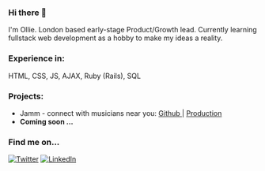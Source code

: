 <h3> Hi there 👋 </h3> 

<p> I'm Ollie. London based early-stage Product/Growth lead. Currently learning fullstack web development as a hobby to make my ideas a reality. </p>

<h3> Experience in: </h3>
HTML, CSS, JS, AJAX, Ruby (Rails), SQL

<h3> Projects: </h3>
<ul>
<li> Jamm - connect with musicians near you: <a href="https://github.com/OlliePreiss/Jamm"> Github </a> | <a href="https://www.jammwith.me/">     Production </a> </li>
<li >  <strong> Coming soon ... </strong> </li>
</ul>

<h3>Find me on...</h3>
<a href="https://twitter.com/OlliePreiss" target="_blank"><img alt="Twitter" src="https://img.shields.io/badge/twitter-%231DA1F2.svg?&style=for-the-badge&logo=twitter&logoColor=white" /></a> <a href="https://www.linkedin.com/in/olliepreiss/" target="_blank"><img alt="LinkedIn" src="https://img.shields.io/badge/linkedin-%230077B5.svg?&style=for-the-badge&logo=linkedin&logoColor=white" /></a> 
